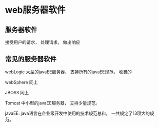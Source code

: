 # web服务器软件

## 服务器软件

接受用户的请求， 处理请求， 做出响应



## 常见的服务器软件

webLogic 大型的javaEE服务器， 支持所有的javaEE规范， 收费的

webSphere 同上

JBOSS 同上

Tomcat 中小型的javaEE服务器， 支持少量规范。



javaEE: java语言在企业级开发中使用的技术规范总和， 一共规定了13项大的规范。

